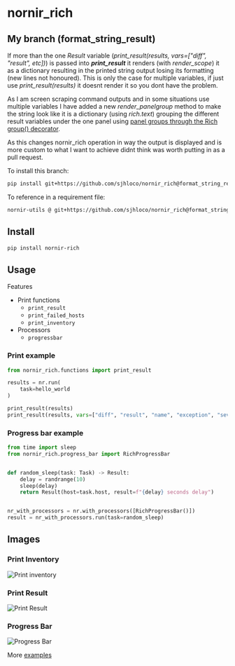 # nornir_rich

## My branch (format_string_result)

If more than the one *Result* variable (*print_result(results, vars=["diff", "result", etc])*) is passed into ***print_result*** it renders (with *render_scope*) it as a dictionary resulting in the printed string output losing its formatting (new lines not honoured). This is only the case for multiple variables, if just use *print_result(results)* it doesnt render it so you dont have the problem.

As I am screen scraping command outputs and in some situations use multiple variables I have added a new *render_panelgroup* method to make the string look like it is a dictionary (using *rich.text*) grouping the different result variables under the one panel using [panel groups through the Rich group() decorator](https://rich.readthedocs.io/en/stable/group.html).

As this changes nornir_rich operation in way the output is displayed and is more custom to what I want to achieve didnt think was worth putting in as a pull request.

To install this branch:

```bash
pip install git+https://github.com/sjhloco/nornir_rich@format_string_result
```

To reference in a requirement file:

```bash
nornir-utils @ git+https://github.com/sjhloco/nornir_rich@format_string_result
```

## Install

```bash
pip install nornir-rich
```

## Usage

Features

- Print functions
  - `print_result`
  - `print_failed_hosts`
  - `print_inventory`
- Processors
  - `progressbar`


### Print example

```python
from nornir_rich.functions import print_result

results = nr.run(
    task=hello_world
)

print_result(results)
print_result(results, vars=["diff", "result", "name", "exception", "severity_level"])
```

### Progress bar example

```python
from time import sleep
from nornir_rich.progress_bar import RichProgressBar


def random_sleep(task: Task) -> Result:
    delay = randrange(10)
    sleep(delay)
    return Result(host=task.host, result=f"{delay} seconds delay")


nr_with_processors = nr.with_processors([RichProgressBar()])
result = nr_with_processors.run(task=random_sleep)
```


## Images

### Print Inventory

![Print inventory](docs/imgs/print_inventory.png)

### Print Result

![Print Result](docs/imgs/print_result.png)

### Progress Bar

![Progress Bar](docs/imgs/progressbar.png)


More [examples](docs/imgs/print_functions.ipynb)
